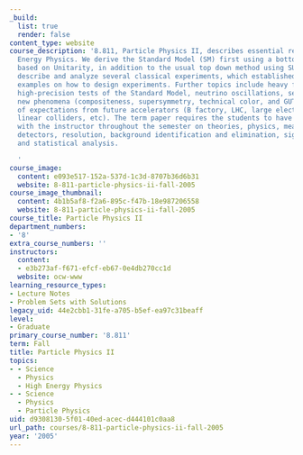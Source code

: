 ```yaml
---
_build:
  list: true
  render: false
content_type: website
course_description: '8.811, Particle Physics II, describes essential research in High
  Energy Physics. We derive the Standard Model (SM) first using a bottom up method
  based on Unitarity, in addition to the usual top down method using SU3xSU2xU1. We
  describe and analyze several classical experiments, which established the SM, as
  examples on how to design experiments. Further topics include heavy flavor physics,
  high-precision tests of the Standard Model, neutrino oscillations, searches for
  new phenomena (compositeness, supersymmetry, technical color, and GUTs), and discussion
  of expectations from future accelerators (B factory, LHC, large electron-positron
  linear colliders, etc). The term paper requires the students to have constant discussions
  with the instructor throughout the semester on theories, physics, measurables, signatures,
  detectors, resolution, background identification and elimination, signal to noise
  and statistical analysis.

  '
course_image:
  content: e093e517-152a-537d-1c3d-8707b36d6b31
  website: 8-811-particle-physics-ii-fall-2005
course_image_thumbnail:
  content: 4b1b5af8-f2a6-895c-f47b-18e987206558
  website: 8-811-particle-physics-ii-fall-2005
course_title: Particle Physics II
department_numbers:
- '8'
extra_course_numbers: ''
instructors:
  content:
  - e3b273af-f671-efcf-eb67-0e4db270cc1d
  website: ocw-www
learning_resource_types:
- Lecture Notes
- Problem Sets with Solutions
legacy_uid: 44e2cbb1-31fe-a705-b5ef-ea97c31beaff
level:
- Graduate
primary_course_number: '8.811'
term: Fall
title: Particle Physics II
topics:
- - Science
  - Physics
  - High Energy Physics
- - Science
  - Physics
  - Particle Physics
uid: d9308130-5f01-40ed-acec-d444101c0aa8
url_path: courses/8-811-particle-physics-ii-fall-2005
year: '2005'
---
```

